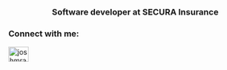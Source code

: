 <h3 align="center">Software developer at SECURA Insurance</h3>

<h3 align="left">Connect with me:</h3>
<p align="left">
<a href="https://linkedin.com/in/joshmrankin" target="blank"><img align="center" src="https://raw.githubusercontent.com/rahuldkjain/github-profile-readme-generator/master/src/images/icons/Social/linked-in-alt.svg" alt="joshmrankin" height="30" width="40" /></a>
</p>
